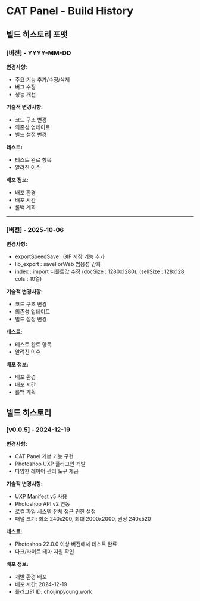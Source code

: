 # CAT Panel - Build History

## 빌드 히스토리 포맷

### [버전] - YYYY-MM-DD
**변경사항:**
- 주요 기능 추가/수정/삭제
- 버그 수정
- 성능 개선

**기술적 변경사항:**
- 코드 구조 변경
- 의존성 업데이트
- 빌드 설정 변경

**테스트:**
- 테스트 완료 항목
- 알려진 이슈

**배포 정보:**
- 배포 환경
- 배포 시간
- 롤백 계획

---

### [버전] - 2025-10-06
**변경사항:**
- exportSpeedSave : GIF 저장 기능 추가
- lib_export : saveForWeb 범용성 강화
- index : import 디폴트값 수정 (docSize : 1280x1280), (sellSize : 128x128, cols : 10열)

**기술적 변경사항:**
- 코드 구조 변경
- 의존성 업데이트
- 빌드 설정 변경

**테스트:**
- 테스트 완료 항목
- 알려진 이슈

**배포 정보:**
- 배포 환경
- 배포 시간
- 롤백 계획

## 빌드 히스토리

### [v0.0.5] - 2024-12-19
**변경사항:**
- CAT Panel 기본 기능 구현
- Photoshop UXP 플러그인 개발
- 다양한 레이어 관리 도구 제공

**기술적 변경사항:**
- UXP Manifest v5 사용
- Photoshop API v2 연동
- 로컬 파일 시스템 전체 접근 권한 설정
- 패널 크기: 최소 240x200, 최대 2000x2000, 권장 240x520

**테스트:**
- Photoshop 22.0.0 이상 버전에서 테스트 완료
- 다크/라이트 테마 지원 확인

**배포 정보:**
- 개발 환경 배포
- 배포 시간: 2024-12-19
- 플러그인 ID: choijinpyoung.work